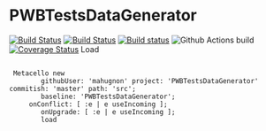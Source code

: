 # PWBTestsDataGenerator
 [![Build Status](https://ci.inria.fr/pharo-contribution/job/PWBTestsDataGenerator/badge/icon)](https://ci.inria.fr/pharo-contribution/job/PWBTestsDataGenerator/) 
 [![Build Status](https://travis-ci.com/mahugnon/PWBTestsDataGenerator.svg?branch=master)](https://travis-ci.com/mahugnon/PWBTestsDataGenerator)
 [![Build status](https://ci.appveyor.com/api/projects/status/vfyimbkxqms82p31?svg=true)](https://ci.appveyor.com/project/mahugnon/pwbtestsdatagenerator) 
![Github Actions build](https://github.com/mahugnon/PWBTestsDataGenerator/workflows/Github%20Actions%20build/badge.svg)
[![Coverage Status](https://coveralls.io/repos/github/mahugnon/PWBTestsDataGenerator/badge.svg?branch=main)](https://coveralls.io/github/mahugnon/PWBTestsDataGenerator?branch=main)
Load 

```Smalltalk

 Metacello new
    	githubUser: 'mahugnon' project: 'PWBTestsDataGenerator' commitish: 'master' path: 'src';
    	baseline: 'PWBTestsDataGenerator';
	 onConflict: [ :e | e useIncoming ];
        onUpgrade: [ :e | e useIncoming ];
        load
```

